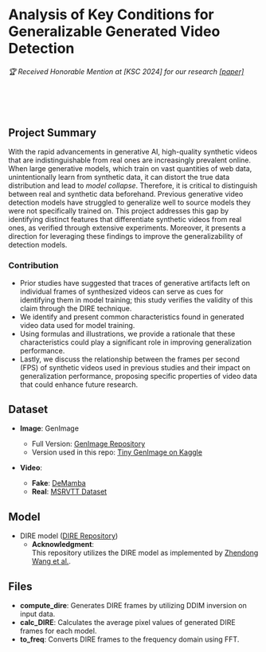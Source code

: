 # Analysis of Key Conditions for Generalizable Generated Video Detection <br> 
###### 🏆 Received Honorable Mention at [KSC 2024] for our research [[paper]](https://github.com/wnsgmllee/KC_GGVDet/blob/master/%EC%83%9D%EC%84%B1%EB%90%9C%20%EB%B9%84%EB%94%94%EC%98%A4%20%ED%83%90%EC%A7%80%EC%9D%98%20%EC%9D%BC%EB%B0%98%ED%99%94%20%EC%84%B1%EB%8A%A5%20%ED%96%A5%EC%83%81%EC%9D%84%20%EC%9C%84%ED%95%9C%20%ED%95%B5%EC%8B%AC%20%EC%A1%B0%EA%B1%B4%20%EB%B6%84%EC%84%9D%20(KSC%202024%20%EC%B5%9C%EC%A2%85%EB%B3%B8).pdf)


<br><br>

## Project Summary
With the rapid advancements in generative AI, high-quality synthetic videos that are indistinguishable from real ones are increasingly prevalent online. When large generative models, which train on vast quantities of web data, unintentionally learn from synthetic data, it can distort the true data distribution and lead to *model collapse*. Therefore, it is critical to distinguish between real and synthetic data beforehand. Previous generative video detection models have struggled to generalize well to source models they were not specifically trained on. This project addresses this gap by identifying distinct features that differentiate synthetic videos from real ones, as verified through extensive experiments. Moreover, it presents a direction for leveraging these findings to improve the generalizability of detection models.

### Contribution
- Prior studies have suggested that traces of generative artifacts left on individual frames of synthesized videos can serve as cues for identifying them in model training; this study verifies the validity of this claim through the DIRE technique.
- We identify and present common characteristics found in generated video data used for model training.
- Using formulas and illustrations, we provide a rationale that these characteristics could play a significant role in improving generalization performance.
- Lastly, we discuss the relationship between the frames per second (FPS) of synthetic videos used in previous studies and their impact on generalization performance, proposing specific properties of video data that could enhance future research.

## Dataset
- **Image**: GenImage
  - Full Version: [GenImage Repository](https://github.com/GenImage-Dataset/GenImage)
  - Version used in this repo: [Tiny GenImage on Kaggle](https://www.kaggle.com/datasets/yangsangtai/tiny-genimage)

- **Video**:
  - **Fake**: [DeMamba](https://github.com/chenhaoxing/DeMamba)
  - **Real**: [MSRVTT Dataset](https://arxiv.org/abs/2007.09049)

## Model
  - DIRE model ([DIRE Repository](https://github.com/ZhendongWang6/DIRE.git))  
    - **Acknowledgment**:  
      This repository utilizes the DIRE model as implemented by [Zhendong Wang et al.](https://github.com/ZhendongWang6/DIRE.git). 

## Files
- **compute_dire**: Generates DIRE frames by utilizing DDIM inversion on input data.
- **calc_DIRE**: Calculates the average pixel values of generated DIRE frames for each model.
- **to_freq**: Converts DIRE frames to the frequency domain using FFT.

